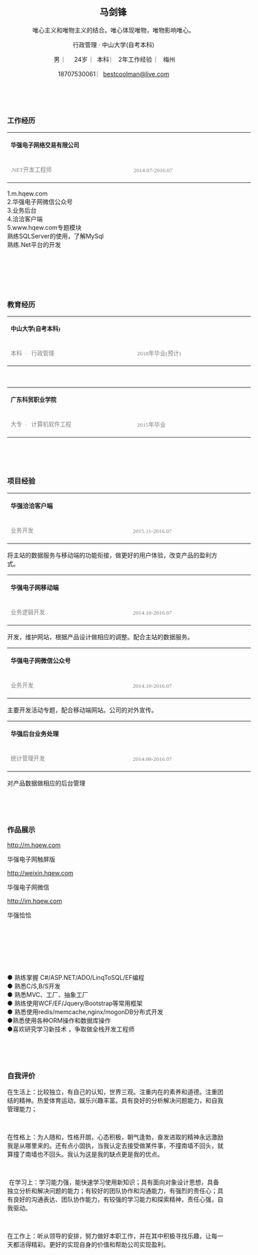 <p>
	<br />
</p>
<p class="NewStyle16">
	<br />
</p>
<h2 class="NewStyle16" style="text-align:center;">
	马剑锋&nbsp;&nbsp;
</h2>
<p class="NewStyle16" style="text-align:center;">
	唯心主义和唯物主义的结合。唯心体现唯物，唯物影响唯心。&nbsp;&nbsp;
</p>
<p class="NewStyle16" style="text-align:center;">
	行政管理&nbsp;·&nbsp;中山大学(自考本科)&nbsp;&nbsp;
</p>
<p class="NewStyle16" style="text-align:center;">
	&nbsp;&nbsp;男&nbsp;&nbsp;︳&nbsp;&nbsp;&nbsp;24岁&nbsp;&nbsp;︳本科&nbsp;︳&nbsp;2年工作经验&nbsp;&nbsp;︳&nbsp;梅州&nbsp;&nbsp;&nbsp;
</p>
<p class="NewStyle16" style="text-align:center;">
	18707530061&nbsp;︳<a href="mailto:example@exampleabc.com">bestcoolman@live.com</a>&nbsp;&nbsp;
</p>
<p class="NewStyle16">
	&nbsp;
</p>
<p class="NewStyle16">
	<img width="625" height="1" src="file://C:\Users\BESTCO~1\AppData\Local\Temp\ksohtml\wpsE7AE.tmp.jpg" />&nbsp;
</p>
<h3 style="margin-left:-0.1000pt;text-indent:0.1000pt;">
	工作经历&nbsp;&nbsp;&nbsp;
</h3>
<table class="MsoNormalTable" style="width:426.35pt;">
	<tbody>
		<tr>
			<td width="421" valign="top">
				<p class="NewStyle16" style="margin-left:-0.1000pt;text-indent:0.1000pt;">
					<span style="font-family:宋体;font-weight:bold;font-size:10.0000pt;">华强电子网络交易有限公司</span><span style="font-family:&amp;font-size:10.0000pt;">&nbsp;</span><span style="font-family:'Times New Roman';font-size:10.0000pt;">&nbsp;</span><span style="font-family:'Times New Roman';font-size:10.5000pt;"></span> 
				</p>
			</td>
			<td width="400" valign="top">
				<p class="NewStyle16">
					<span style="font-family:'Times New Roman';font-size:10.5000pt;">&nbsp;</span> 
				</p>
			</td>
		</tr>
		<tr>
			<td width="421" valign="top">
				<p class="NewStyle16">
					<span style="font-family:宋体;color:#808080;font-size:10.0000pt;">.NET开发工程师</span><span style="font-family:&amp;color:#808080;font-size:10.0000pt;">&nbsp;</span><span style="font-family:'Times New Roman';font-size:10.0000pt;">&nbsp;</span><span style="font-family:'Times New Roman';font-size:10.5000pt;"></span> 
				</p>
			</td>
			<td width="400" valign="top">
				<p class="NewStyle16">
					<span style="font-family:宋体;color:#808080;font-size:10.0000pt;">2014.07-2016.07</span><span style="font-family:&amp;font-size:10.0000pt;">&nbsp;</span><span style="font-family:'Times New Roman';font-size:10.0000pt;">&nbsp;</span><span style="font-family:'Times New Roman';font-size:10.5000pt;"></span> 
				</p>
			</td>
		</tr>
	</tbody>
</table>
<p class="NewStyle16" style="margin-left:-0.1000pt;text-indent:0.1000pt;">
	1.m.hqew.com&nbsp;<br />
2.华强电子网微信公众号&nbsp;<br />
3.业务后台&nbsp;<br />
4.洽洽客户端&nbsp;<br />
5.www.hqew.com专题模块&nbsp;<br />
熟练SQLServer的使用，了解MySql&nbsp;<br />
熟练.Net平台的开发&nbsp;
</p>
<p class="NewStyle16">
	&nbsp;
</p>
<p class="NewStyle16">
	&nbsp;
</p>
<p class="NewStyle16">
	<img width="625" height="1" src="file://C:\Users\BESTCO~1\AppData\Local\Temp\ksohtml\wpsE7B0.tmp.jpg" />&nbsp;
</p>
<h3 style="margin-left:-0.1000pt;text-indent:0.1000pt;">
	教育经历&nbsp;&nbsp;
</h3>
<table class="MsoNormalTable" style="width:426.35pt;">
	<tbody>
		<tr>
			<td width="421" valign="top">
				<p class="NewStyle16" style="margin-left:-0.1000pt;text-indent:0.1000pt;">
					<span style="font-family:宋体;font-weight:bold;font-size:10.0000pt;">中山大学(自考本科)</span><span style="font-family:微软雅黑;font-weight:bold;font-size:10.5000pt;">&nbsp;</span><span style="font-family:'Times New Roman';font-size:10.0000pt;">&nbsp;</span><span style="font-family:'Times New Roman';font-size:10.5000pt;"></span> 
				</p>
			</td>
			<td width="400" valign="top">
				<p class="NewStyle16">
					<span style="font-family:'Times New Roman';font-size:10.5000pt;">&nbsp;</span> 
				</p>
			</td>
		</tr>
		<tr>
			<td width="421" valign="top">
				<p class="NewStyle16">
					<span style="font-family:宋体;color:#808080;font-size:10.0000pt;">本科</span><span style="font-family:'Times New Roman';font-size:10.0000pt;">&nbsp;</span><span style="font-family:&amp;color:#808080;font-size:10.0000pt;">&nbsp;</span><span style="font-family:微软雅黑;color:#808080;font-size:10.0000pt;">·</span><span style="font-family:'Times New Roman';font-size:10.0000pt;">&nbsp;</span><span style="font-family:&amp;color:#808080;font-size:10.0000pt;">&nbsp;</span><span style="font-family:'Times New Roman';font-size:10.0000pt;">&nbsp;</span><span style="font-family:宋体;color:#808080;font-size:10.0000pt;">行政管理</span><span style="font-family:'Times New Roman';font-size:10.0000pt;">&nbsp;</span><span style="font-family:'Times New Roman';font-size:10.5000pt;"></span> 
				</p>
			</td>
			<td width="400" valign="top">
				<p class="NewStyle16">
					<span style="font-family:宋体;color:#808080;font-size:10.0000pt;">2018年毕业(预计)</span><span style="font-family:'Times New Roman';font-size:10.0000pt;">&nbsp;</span><span style="font-family:'Times New Roman';font-size:10.5000pt;"></span> 
				</p>
			</td>
		</tr>
	</tbody>
</table>
<p class="MsoNormal">
	<br />
</p>
<table class="MsoNormalTable" style="width:426.35pt;">
	<tbody>
		<tr>
			<td width="421" valign="top">
				<p class="NewStyle16" style="margin-left:-0.1000pt;text-indent:0.1000pt;">
					<span style="font-family:宋体;font-weight:bold;font-size:10.0000pt;">广东科贸职业学院</span><span style="font-family:微软雅黑;font-weight:bold;font-size:10.5000pt;">&nbsp;</span><span style="font-family:'Times New Roman';font-size:10.0000pt;">&nbsp;</span><span style="font-family:'Times New Roman';font-size:10.5000pt;"></span> 
				</p>
			</td>
			<td width="400" valign="top">
				<p class="NewStyle16">
					<span style="font-family:'Times New Roman';font-size:10.5000pt;">&nbsp;</span> 
				</p>
			</td>
		</tr>
		<tr>
			<td width="421" valign="top">
				<p class="NewStyle16">
					<span style="font-family:宋体;color:#808080;font-size:10.0000pt;">大专</span><span style="font-family:'Times New Roman';font-size:10.0000pt;">&nbsp;</span><span style="font-family:&amp;color:#808080;font-size:10.0000pt;">&nbsp;</span><span style="font-family:微软雅黑;color:#808080;font-size:10.0000pt;">·</span><span style="font-family:'Times New Roman';font-size:10.0000pt;">&nbsp;</span><span style="font-family:&amp;color:#808080;font-size:10.0000pt;">&nbsp;</span><span style="font-family:'Times New Roman';font-size:10.0000pt;">&nbsp;</span><span style="font-family:宋体;color:#808080;font-size:10.0000pt;">计算机软件工程</span><span style="font-family:'Times New Roman';font-size:10.0000pt;">&nbsp;</span><span style="font-family:'Times New Roman';font-size:10.5000pt;"></span> 
				</p>
			</td>
			<td width="400" valign="top">
				<p class="NewStyle16">
					<span style="font-family:宋体;color:#808080;font-size:10.0000pt;">2015年毕业</span><span style="font-family:&amp;font-size:10.0000pt;">&nbsp;</span><span style="font-family:'Times New Roman';font-size:10.0000pt;">&nbsp;</span><span style="font-family:'Times New Roman';font-size:10.5000pt;"></span> 
				</p>
			</td>
		</tr>
	</tbody>
</table>
<p class="NewStyle16">
	&nbsp;
</p>
<p class="NewStyle16">
	<img width="625" height="1" src="file://C:\Users\BESTCO~1\AppData\Local\Temp\ksohtml\wpsE7B2.tmp.jpg" />&nbsp;
</p>
<h3 style="margin-left:-0.1000pt;text-indent:0.1000pt;">
	项目经验&nbsp;&nbsp;
</h3>
<table class="MsoNormalTable" style="width:426.35pt;">
	<tbody>
		<tr>
			<td width="421" valign="top">
				<p class="NewStyle16" style="margin-left:-0.1000pt;text-indent:0.1000pt;">
					<span style="font-family:宋体;font-weight:bold;font-size:10.5000pt;">华强洽洽客户端</span><span style="font-family:'Times New Roman';font-size:10.0000pt;">&nbsp;</span><span style="font-family:'Times New Roman';font-size:10.5000pt;"></span> 
				</p>
			</td>
			<td width="400" valign="top">
				<p class="NewStyle16">
					<span style="font-family:'Times New Roman';font-size:10.5000pt;">&nbsp;</span> 
				</p>
			</td>
		</tr>
		<tr>
			<td width="421" valign="top">
				<p class="NewStyle16">
					<span style="font-family:宋体;color:#808080;font-size:10.0000pt;">业务开发</span><span style="font-family:&amp;color:#808080;font-size:10.0000pt;">&nbsp;</span><span style="font-family:'Times New Roman';font-size:10.0000pt;">&nbsp;</span><span style="font-family:'Times New Roman';font-size:10.5000pt;"></span> 
				</p>
			</td>
			<td width="400" valign="top">
				<p class="NewStyle16">
					<span style="font-family:宋体;color:#808080;font-size:10.0000pt;">2015.11-2016.07</span><span style="font-family:&amp;font-size:10.0000pt;">&nbsp;</span><span style="font-family:'Times New Roman';font-size:10.0000pt;">&nbsp;</span><span style="font-family:'Times New Roman';font-size:10.5000pt;"></span> 
				</p>
			</td>
		</tr>
	</tbody>
</table>
<p class="NewStyle16" style="margin-left:-0.1000pt;text-indent:0.1000pt;">
	将主站的数据服务与移动端的功能衔接，做更好的用户体验，改变产品的盈利方式。&nbsp;
</p>
<table class="MsoNormalTable" style="width:426.35pt;">
	<tbody>
		<tr>
			<td width="421" valign="top">
				<p class="NewStyle16" style="margin-left:-0.1000pt;text-indent:0.1000pt;">
					<span style="font-family:宋体;font-weight:bold;font-size:10.5000pt;">华强电子网移动端</span><span style="font-family:'Times New Roman';font-size:10.0000pt;">&nbsp;</span><span style="font-family:'Times New Roman';font-size:10.5000pt;"></span> 
				</p>
			</td>
			<td width="400" valign="top">
				<p class="NewStyle16">
					<span style="font-family:'Times New Roman';font-size:10.5000pt;">&nbsp;</span> 
				</p>
			</td>
		</tr>
		<tr>
			<td width="421" valign="top">
				<p class="NewStyle16">
					<span style="font-family:宋体;color:#808080;font-size:10.0000pt;">业务逻辑开发</span><span style="font-family:&amp;color:#808080;font-size:10.0000pt;">&nbsp;</span><span style="font-family:'Times New Roman';font-size:10.0000pt;">&nbsp;</span><span style="font-family:'Times New Roman';font-size:10.5000pt;"></span> 
				</p>
			</td>
			<td width="400" valign="top">
				<p class="NewStyle16">
					<span style="font-family:宋体;color:#808080;font-size:10.0000pt;">2014.10-2016.07</span><span style="font-family:&amp;font-size:10.0000pt;">&nbsp;</span><span style="font-family:'Times New Roman';font-size:10.0000pt;">&nbsp;</span><span style="font-family:'Times New Roman';font-size:10.5000pt;"></span> 
				</p>
			</td>
		</tr>
	</tbody>
</table>
<p class="NewStyle16" style="margin-left:-0.1000pt;text-indent:0.1000pt;">
	开发，维护网站，根据产品设计做相应的调整。配合主站的数据服务。&nbsp;
</p>
<table class="MsoNormalTable" style="width:426.35pt;">
	<tbody>
		<tr>
			<td width="421" valign="top">
				<p class="NewStyle16" style="margin-left:-0.1000pt;text-indent:0.1000pt;">
					<span style="font-family:宋体;font-weight:bold;font-size:10.5000pt;">华强电子网微信公众号</span><span style="font-family:'Times New Roman';font-size:10.0000pt;">&nbsp;</span><span style="font-family:'Times New Roman';font-size:10.5000pt;"></span> 
				</p>
			</td>
			<td width="400" valign="top">
				<p class="NewStyle16">
					<span style="font-family:'Times New Roman';font-size:10.5000pt;">&nbsp;</span> 
				</p>
			</td>
		</tr>
		<tr>
			<td width="421" valign="top">
				<p class="NewStyle16">
					<span style="font-family:宋体;color:#808080;font-size:10.0000pt;">业务开发</span><span style="font-family:&amp;color:#808080;font-size:10.0000pt;">&nbsp;</span><span style="font-family:'Times New Roman';font-size:10.0000pt;">&nbsp;</span><span style="font-family:'Times New Roman';font-size:10.5000pt;"></span> 
				</p>
			</td>
			<td width="400" valign="top">
				<p class="NewStyle16">
					<span style="font-family:宋体;color:#808080;font-size:10.0000pt;">2014.10-2016.07</span><span style="font-family:&amp;font-size:10.0000pt;">&nbsp;</span><span style="font-family:'Times New Roman';font-size:10.0000pt;">&nbsp;</span><span style="font-family:'Times New Roman';font-size:10.5000pt;"></span> 
				</p>
			</td>
		</tr>
	</tbody>
</table>
<p class="NewStyle16" style="margin-left:-0.1000pt;text-indent:0.1000pt;">
	主要开发活动专题，配合移动端网站。公司的对外宣传。&nbsp;
</p>
<table class="MsoNormalTable" style="width:426.35pt;">
	<tbody>
		<tr>
			<td width="421" valign="top">
				<p class="NewStyle16" style="margin-left:-0.1000pt;text-indent:0.1000pt;">
					<span style="font-family:宋体;font-weight:bold;font-size:10.5000pt;">华强后台业务处理</span><span style="font-family:'Times New Roman';font-size:10.0000pt;">&nbsp;</span><span style="font-family:'Times New Roman';font-size:10.5000pt;"></span> 
				</p>
			</td>
			<td width="400" valign="top">
				<p class="NewStyle16">
					<span style="font-family:'Times New Roman';font-size:10.5000pt;">&nbsp;</span> 
				</p>
			</td>
		</tr>
		<tr>
			<td width="421" valign="top">
				<p class="NewStyle16">
					<span style="font-family:宋体;color:#808080;font-size:10.0000pt;">统计管理开发</span><span style="font-family:&amp;color:#808080;font-size:10.0000pt;">&nbsp;</span><span style="font-family:'Times New Roman';font-size:10.0000pt;">&nbsp;</span><span style="font-family:'Times New Roman';font-size:10.5000pt;"></span> 
				</p>
			</td>
			<td width="400" valign="top">
				<p class="NewStyle16">
					<span style="font-family:宋体;color:#808080;font-size:10.0000pt;">2014.08-2016.07</span><span style="font-family:&amp;font-size:10.0000pt;">&nbsp;</span><span style="font-family:'Times New Roman';font-size:10.0000pt;">&nbsp;</span><span style="font-family:'Times New Roman';font-size:10.5000pt;"></span> 
				</p>
			</td>
		</tr>
	</tbody>
</table>
<p class="NewStyle16" style="margin-left:-0.1000pt;text-indent:0.1000pt;">
	对产品数据做相应的后台管理&nbsp;
</p>
<p class="NewStyle16">
	&nbsp;
</p>
<p class="NewStyle16">
	<img width="625" height="1" src="file://C:\Users\BESTCO~1\AppData\Local\Temp\ksohtml\wpsE7C3.tmp.jpg" />&nbsp;
</p>
<h3>
	作品展示&nbsp;&nbsp;&nbsp;&nbsp;
</h3>
<p class="NewStyle16" style="margin-left:-0.1000pt;text-indent:0.1000pt;">
	<a href="http://m.hqew.com">http://m.hqew.com</a>&nbsp;&nbsp;
</p>
<p class="NewStyle16" style="margin-left:-0.1000pt;text-indent:0.1000pt;">
	华强电子网触屏版&nbsp;
</p>
<p class="NewStyle16" style="margin-left:-0.1000pt;text-indent:0.1000pt;">
	<a href="http://weixin.hqew.com">http://weixin.hqew.com</a>&nbsp;&nbsp;
</p>
<p class="NewStyle16" style="margin-left:-0.1000pt;text-indent:0.1000pt;">
	华强电子网微信&nbsp;
</p>
<p class="NewStyle16" style="margin-left:-0.1000pt;text-indent:0.1000pt;">
	<a href="http://im.hqew.com">http://im.hqew.com</a>&nbsp;&nbsp;
</p>
<p class="NewStyle16" style="margin-left:-0.1000pt;text-indent:0.1000pt;">
	华强恰恰&nbsp;
</p>
<p class="NewStyle16">
	&nbsp;
</p>
<p class="NewStyle16">
	<img width="625" height="1" src="file://C:\Users\BESTCO~1\AppData\Local\Temp\ksohtml\wpsE7C5.tmp.jpg" />&nbsp;
</p>
<p class="NewStyle16" style="margin-left:-0.1000pt;text-indent:0.1000pt;">
	&nbsp;
</p>
<p class="NewStyle16">
	<br/>●&nbsp;熟练掌握&nbsp;C#/ASP.NET/ADO/LinqToSQL/EF编程&nbsp;
	<br/>●&nbsp;熟悉C/S,B/S开发&nbsp;
<br/>	●&nbsp;熟悉MVC、工厂、抽象工厂&nbsp;
<br/>	●&nbsp;熟练使用WCF/EF/Jquery/Bootstrap等常用框架&nbsp;
<br/>	●&nbsp;熟悉使用redis/memcache,nginx/mogonDB分布式开发&nbsp;
<br/>	●熟悉使用各种ORM操作和数据库操作&nbsp;
<br/>	●喜欢研究学习新技术&nbsp;，争取做全栈开发工程师&nbsp;
</p>
<p class="NewStyle16">
	&nbsp;
</p>
<p class="NewStyle16">
	<img width="625" height="1" src="file://C:\Users\BESTCO~1\AppData\Local\Temp\ksohtml\wpsE7C6.tmp.jpg" />&nbsp;
</p>
<h3>
	自我评价&nbsp;&nbsp;
</h3>
<p class="NewStyle16">
	在生活上：比较独立，有自己的认知，世界三观。注重内在的素养和道德。注重团结的精神。热爱体育运动，娱乐兴趣丰富。具有良好的分析解决问题能力，和自我管理能力；&nbsp;
</p>
<p class="NewStyle16">
	&nbsp;&nbsp;
</p>
<p class="NewStyle16">
	在性格上：为人随和，性格开朗，心态积极，朝气逢勃，奋发进取的精神永远激励我是从哪里来的。还有点小固执，当我认定去接受做某件事，不撞南墙不回头，就算撞了南墙也不回头。我认为这是我的缺点更是我的优点。&nbsp;
</p>
<p class="NewStyle16">
	&nbsp;&nbsp;
</p>
<p class="NewStyle16">
	&nbsp;在学习上：学习能力强，能快速学习使用新知识；具有面向对象设计思想，具备独立分析和解决问题的能力；有较好的团队协作和沟通能力，有强烈的责任心；具有良好的沟通表达、团队协作能力，有较强的学习能力和探索精神，责任心强，自我驱动。&nbsp;
</p>
<p class="NewStyle16">
	&nbsp;&nbsp;
</p>
<p class="NewStyle16">
	在工作上：听从领导的安排，努力做好本职工作，并在其中积极寻找乐趣，让每一天都活得精彩。更好的实现自身的价值和帮助公司实现盈利。&nbsp;
</p>
<p>
	<br />
</p>
<p>
	<br />
</p>

